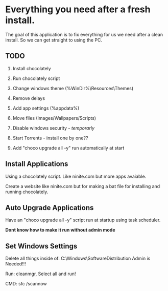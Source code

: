 # Everything you need after a fresh install.

The goal of this application is to fix everything for us we need after a clean install. So we can get straight to using the PC.


## TODO

1. Install chocolately
1. Run chocolately script
1. Change windows theme (%WinDir%\Resources\Themes)
1. Remove delays
1. Add app settings (%appdata%)
1. Move files (Images/Wallpapers/Scripts)
1. Disable windows security - *temporarly*
1. Start Torrents - install one by one??

1. Add "choco upgrade all -y" run automatically at start


## Install Applications
Using a chocolately script. Like ninite.com but more apps avaiable.

Create a website like ninite.com but for making a bat file for installing and running chocolately.

## Auto Upgrade Applications
Have an "choco upgrade all -y" script run at startup using task scheduler.

**Dont know how to make it run without admin mode**

## Set Windows Settings

Delete all things inside of: C:\Windows\SoftwareDistribution
Admin is Needed!!!

Run: cleanmgr, Select all and run!

CMD: sfc /scannow
